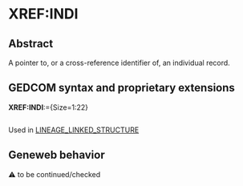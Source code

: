 ﻿# XREF:INDI
## Abstract
A pointer to, or a cross-reference identifier of, an individual record.


## GEDCOM syntax and proprietary extensions

**XREF:INDI**:={Size=1:22}
<pre>
</pre>
Used in <a href=Ged.LINEAGE_LINKED_STRUCTURE.md>LINEAGE_LINKED_STRUCTURE</a><br />
## Geneweb behavior



:warning: to be continued/checked

